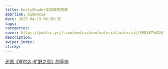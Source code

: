 ```yaml
---
title: UnityShader实现草的效果
abbrlink: b1964c5e
date: 2025-04-19 06:28:32
tags:
categories:
cover: https://public.ysjf.com/mediastorm/material/material/%E8%87%AA%E7%84%B6%E9%A3%8E%E5%85%89_%E7%B4%A2%E6%9D%BE%E6%9D%91_12_%E5%85%A8%E6%99%AF.jpg
description:
swiper_index:
sticky:
---
```



[还原《塞尔达-旷野之息》的草地](https://walkingfat.com/%e8%bf%98%e5%8e%9f%e3%80%8a%e5%a1%9e%e5%b0%94%e8%be%be%e3%80%8b%e7%9a%84%e8%8d%89%e5%9c%b0/)